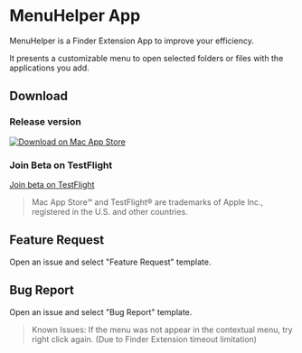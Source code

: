 # MenuHelper App
MenuHelper is a Finder Extension App to improve your efficiency.

It presents a customizable menu to open selected folders or files with the applications you add.

## Download

### Release version

[![Download on Mac App Store](https://developer.apple.com/app-store/marketing/guidelines/images/badge-download-on-the-mac-app-store.svg "Download on Mac App Store")](https://apps.apple.com/us/app/menuhelper/id1609383899)

### Join Beta on TestFlight

[Join beta on TestFlight](https://testflight.apple.com/join/rubUwjFo)

> Mac App Store℠ and TestFlight® are trademarks of Apple Inc., registered in the U.S. and other countries.

## Feature Request
Open an issue and select "Feature Request" template.

## Bug Report
Open an issue and select "Bug Report" template.

> Known Issues:
> If the menu was not appear in the contextual menu, try right click again. (Due to Finder Extension timeout limitation)
